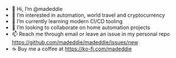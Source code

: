 - 👋 Hi, I’m @madeddie
- 👀 I’m interested in automation, world travel and cryptocurrency
- 🌱 I’m currently learning modern CI/CD tooling
- 💞️ I’m looking to collaborate on home automation projects
- 📫 Reach me through email or leave an issue in my personal repo https://github.com/madeddie/madeddie/issues/new
- ☕️ Buy me a coffee at https://ko-fi.com/madeddie
<!---
madeddie/madeddie is a ✨ special ✨ repository because its `README.md` (this file) appears on your GitHub profile.
You can click the Preview link to take a look at your changes.
--->
